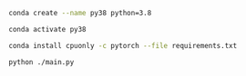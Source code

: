 ```bash
conda create --name py38 python=3.8
```

```bash
conda activate py38
```

```bash
conda install cpuonly -c pytorch --file requirements.txt
```

```bash
python ./main.py
```